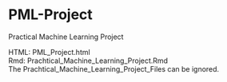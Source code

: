 # PML-Project
Practical Machine Learning Project 
 
HTML: PML_Project.html  
Rmd: Prachtical_Machine_Learning_Project.Rmd  
The Prachtical_Machine_Learning_Project_Files can be ignored.  
